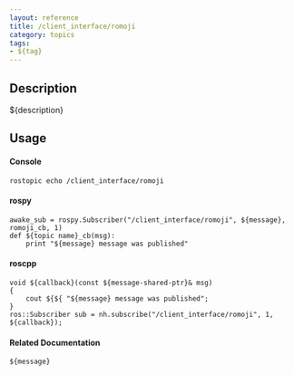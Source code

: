 ```yaml
---
layout: reference
title: /client_interface/romoji
category: topics
tags: 
- ${tag}
---
```


## Description
${description}

## Usage
#### Console
```
rostopic echo /client_interface/romoji
```

#### rospy
```
awake_sub = rospy.Subscriber("/client_interface/romoji", ${message}, romoji_cb, 1)
def ${topic name}_cb(msg):
    print "${message} message was published"
```

#### roscpp
```
void ${callback}(const ${message-shared-ptr}& msg)
{
    cout ${${ "${message} message was published";
}
ros::Subscriber sub = nh.subscribe("/client_interface/romoji", 1, ${callback});
```

#### Related Documentation
``${message}``